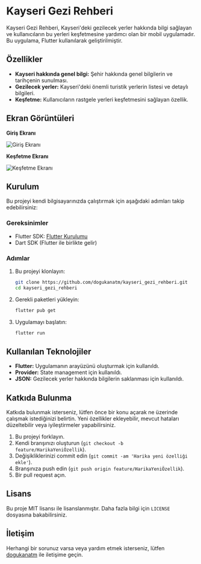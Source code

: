 # Kayseri Gezi Rehberi

Kayseri Gezi Rehberi, Kayseri'deki gezilecek yerler hakkında bilgi sağlayan ve kullanıcıların bu yerleri keşfetmesine yardımcı olan bir mobil uygulamadır. Bu uygulama, Flutter kullanılarak geliştirilmiştir.

## Özellikler

- **Kayseri hakkında genel bilgi:** Şehir hakkında genel bilgilerin ve tarihçenin sunulması.
- **Gezilecek yerler:** Kayseri'deki önemli turistik yerlerin listesi ve detaylı bilgileri.
- **Keşfetme:** Kullanıcıların rastgele yerleri keşfetmesini sağlayan özellik.

## Ekran Görüntüleri

**Giriş Ekranı**

![Giriş Ekranı](assets/screenshots/giris_ekrani.png)

**Keşfetme Ekranı**

![Keşfetme Ekranı](assets/screenshots/kesfetme_ekrani.png)

## Kurulum

Bu projeyi kendi bilgisayarınızda çalıştırmak için aşağıdaki adımları takip edebilirsiniz:

### Gereksinimler

- Flutter SDK: [Flutter Kurulumu](https://flutter.dev/docs/get-started/install)
- Dart SDK (Flutter ile birlikte gelir)

### Adımlar

1. Bu projeyi klonlayın:

    ```bash
    git clone https://github.com/dogukanatm/kayseri_gezi_rehberi.git
    cd kayseri_gezi_rehberi
    ```

2. Gerekli paketleri yükleyin:

    ```bash
    flutter pub get
    ```

3. Uygulamayı başlatın:

    ```bash
    flutter run
    ```

## Kullanılan Teknolojiler

- **Flutter:** Uygulamanın arayüzünü oluşturmak için kullanıldı.
- **Provider:** State management için kullanıldı.
- **JSON:** Gezilecek yerler hakkında bilgilerin saklanması için kullanıldı.

## Katkıda Bulunma

Katkıda bulunmak isterseniz, lütfen önce bir konu açarak ne üzerinde çalışmak istediğinizi belirtin. Yeni özellikler ekleyebilir, mevcut hataları düzeltebilir veya iyileştirmeler yapabilirsiniz.

1. Bu projeyi forklayın.
2. Kendi branşınızı oluşturun (`git checkout -b feature/HarikaYeniÖzellik`).
3. Değişikliklerinizi commit edin (`git commit -am 'Harika yeni özelliği ekle'`).
4. Branşınıza push edin (`git push origin feature/HarikaYeniÖzellik`).
5. Bir pull request açın.

## Lisans

Bu proje MIT lisansı ile lisanslanmıştır. Daha fazla bilgi için `LICENSE` dosyasına bakabilirsiniz.

## İletişim

Herhangi bir sorunuz varsa veya yardım etmek isterseniz, lütfen [dogukanatm](https://github.com/dogukanatm) ile iletişime geçin.
